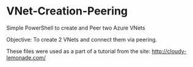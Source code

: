 # VNet-Creation-Peering
Simple PowerShell to create and Peer two Azure VNets

Objective: To create 2 VNets and connect them via peering. 

These files were used as a part of a tutorial from the site: http://cloudy-lemonade.com/
